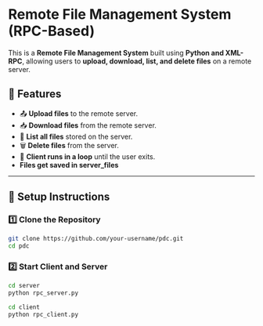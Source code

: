 # Remote File Management System (RPC-Based)

This is a **Remote File Management System** built using **Python and XML-RPC**, allowing users to **upload, download, list, and delete files** on a remote server.

## 🚀 Features
- 📤 **Upload files** to the remote server.
- 📥 **Download files** from the remote server.
- 📂 **List all files** stored on the server.
- 🗑️ **Delete files** from the server.
- 🔄 **Client runs in a loop** until the user exits.
- **Files get saved in server_files**
---

## 📌 Setup Instructions

### **1️⃣ Clone the Repository**
```sh
git clone https://github.com/your-username/pdc.git
cd pdc
```
### **2️⃣ Start Client and Server**
```sh
cd server
python rpc_server.py
```
```sh
cd client
python rpc_client.py
```
